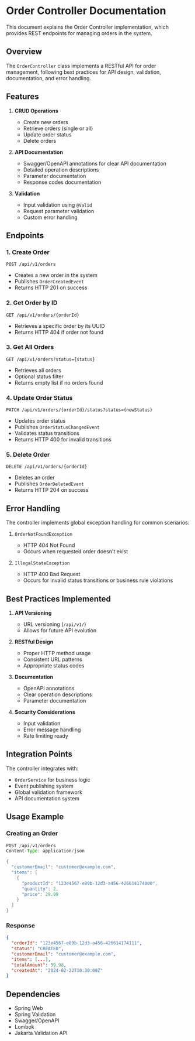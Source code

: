 # Order Controller Documentation

This document explains the Order Controller implementation, which provides REST endpoints for managing orders in the system.

## Overview

The `OrderController` class implements a RESTful API for order management, following best practices for API design, validation, documentation, and error handling.

## Features

1. **CRUD Operations**
   - Create new orders
   - Retrieve orders (single or all)
   - Update order status
   - Delete orders

2. **API Documentation**
   - Swagger/OpenAPI annotations for clear API documentation
   - Detailed operation descriptions
   - Parameter documentation
   - Response codes documentation

3. **Validation**
   - Input validation using `@Valid`
   - Request parameter validation
   - Custom error handling

## Endpoints

### 1. Create Order
```http
POST /api/v1/orders
```
- Creates a new order in the system
- Publishes `OrderCreatedEvent`
- Returns HTTP 201 on success

### 2. Get Order by ID
```http
GET /api/v1/orders/{orderId}
```
- Retrieves a specific order by its UUID
- Returns HTTP 404 if order not found

### 3. Get All Orders
```http
GET /api/v1/orders?status={status}
```
- Retrieves all orders
- Optional status filter
- Returns empty list if no orders found

### 4. Update Order Status
```http
PATCH /api/v1/orders/{orderId}/status?status={newStatus}
```
- Updates order status
- Publishes `OrderStatusChangedEvent`
- Validates status transitions
- Returns HTTP 400 for invalid transitions

### 5. Delete Order
```http
DELETE /api/v1/orders/{orderId}
```
- Deletes an order
- Publishes `OrderDeletedEvent`
- Returns HTTP 204 on success

## Error Handling

The controller implements global exception handling for common scenarios:

1. `OrderNotFoundException`
   - HTTP 404 Not Found
   - Occurs when requested order doesn't exist

2. `IllegalStateException`
   - HTTP 400 Bad Request
   - Occurs for invalid status transitions or business rule violations

## Best Practices Implemented

1. **API Versioning**
   - URL versioning (`/api/v1/`)
   - Allows for future API evolution

2. **RESTful Design**
   - Proper HTTP method usage
   - Consistent URL patterns
   - Appropriate status codes

3. **Documentation**
   - OpenAPI annotations
   - Clear operation descriptions
   - Parameter documentation

4. **Security Considerations**
   - Input validation
   - Error message handling
   - Rate limiting ready

## Integration Points

The controller integrates with:
- `OrderService` for business logic
- Event publishing system
- Global validation framework
- API documentation system

## Usage Example

### Creating an Order
```java
POST /api/v1/orders
Content-Type: application/json

{
  "customerEmail": "customer@example.com",
  "items": [
    {
      "productId": "123e4567-e89b-12d3-a456-426614174000",
      "quantity": 2,
      "price": 29.99
    }
  ]
}
```

### Response
```json
{
  "orderId": "123e4567-e89b-12d3-a456-426614174111",
  "status": "CREATED",
  "customerEmail": "customer@example.com",
  "items": [...],
  "totalAmount": 59.98,
  "createdAt": "2024-02-22T10:30:00Z"
}
```

## Dependencies
- Spring Web
- Spring Validation
- Swagger/OpenAPI
- Lombok
- Jakarta Validation API

